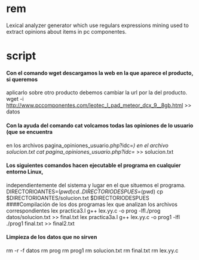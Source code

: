 # rem
Lexical analyzer generator which use regulars expressions mining used to extract opinions about items in pc componentes.

# script
#### Con el comando wget descargamos la web en la que aparece el producto, si queremos
aplicarlo sobre otro producto debemos cambiar la url por la del producto.
wget -i http://www.pccomponentes.com/leotec_l_pad_meteor_dcx_9__8gb.html >> datos
#### Con la ayuda del comando cat volcamos todas las opiniones de lo usuario (que se encuentra
en los archivos pagina_opiniones_usuario.php\?idc\=*) en el archivo solucion.txt
cat pagina_opiniones_usuario.php\?idc\=* >> solucion.txt
#### Los siguientes comandos hacen ejecutable el programa en cualquier entorno Linux,
independientemente del sistema y lugar en el que situemos el programa.
DIRECTORIOANTES=$(pwd)
cd ..
DIRECTORIODESPUES=$(pwd)
cp $DIRECTORIOANTES/solucion.txt $DIRECTORIODESPUES
####Compilación de los dos programas lex que analizan los archivos correspondientes
lex practica3.l
g++ lex.yy.c -o prog -lfl./prog datos/solucion.txt >> final.txt
lex practica3a.l
g++ lex.yy.c -o prog1 -lfl
./prog1 final.txt >> final2.txt
#### Limpieza de los datos que no sirven
rm -r -f datos
rm prog
rm prog1
rm solucion.txt
rm final.txt
rm lex.yy.c
